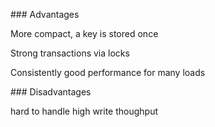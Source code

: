 ---
---


### Advantages 

More compact, a key is stored once 

Strong transactions via locks

Consistently good performance for many loads 

### Disadvantages 

hard to handle high write thoughput


